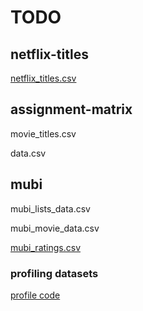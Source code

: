 # TODO

## netflix-titles

[netflix_titles.csv](/hw9/netflix-titles)

## assignment-matrix

movie_titles.csv

data.csv

## mubi

mubi_lists_data.csv

mubi_movie_data.csv

[mubi_ratings.csv](/hw9/mubi-ratings)

### profiling datasets

[profile code](/hw9/profiling)